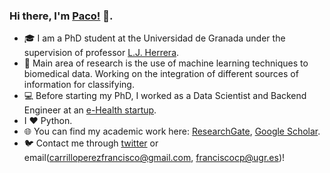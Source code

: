 ### Hi there, I'm [Paco!](https://pacocp.es) 👋.  

- 🎓 I am a PhD student at the Universidad de Granada under the supervision of professor [L.J. Herrera](https://scholar.google.es/citations?hl=es&user=RsrJHl8AAAAJ). 
- 🧬 Main area of research is the use of machine learning techniques to biomedical data. Working on the integration of different sources of information for classifying.
- 💻 Before starting my PhD, I worked as a Data Scientist and Backend Engineer at an [e-Health startup](https://www.mdurance.eu/).
- I ❤️ Python.
- 🌐 You can find my academic work here: [ResearchGate](https://www.researchgate.net/profile/Francisco_Carrillo-Perez), [Google Scholar](https://scholar.google.com/citations?user=KqHbnTkAAAAJ&hl=en).
- 🐦 Contact me through [twitter](https://twitter.com/pacocp9) or email(carrilloperezfrancisco@gmail.com, franciscocp@ugr.es)! 
